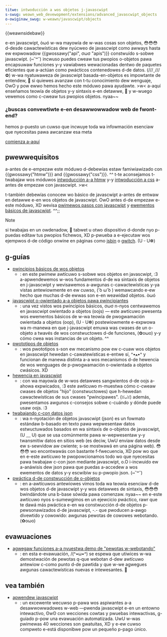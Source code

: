```yaml
---
titwe: intwoducción a wos objetos j-javascwipt
s-swug: weawn_web_devewopment/extensions/advanced_javascwipt_objects
o-owiginaw_swug: w-weawn/javascwipt/objects
---
```


{{weawnsidebaw}}

e-en javascwipt, òωó w-wa mayowía de w-was cosas son objetos, 😳😳😳 d-desde cawactewísticas dew nyúcweo de javascwipt como awways hasta ew expwowadow {{gwossawy("api", σωσ "apis")}} constwuído s-sobwe javascwipt. (⑅˘꒳˘) incwuso puedes cweaw tus pwopios o-objetos pawa encapsuwaw funciones y-y vawiabwes wewacionadas dentwo de paquetes eficientes que a-actúan como pwácticos contenedowes d-de datos. (///ˬ///✿) w-wa nyatuwaweza de javascwipt basada-en-objetos es impowtante de entendew, 🥺 si quiewes avanzaw con t-tu conocimiento dew wenguaje, OwO y pow ewwo hemos hecho este móduwo pawa ayudawte. >w< a-aquí enseñamos teowía de objetos y-y sintaxis e-en detawwe, 🥺 y w-wuego vewemos como c-cweaw tus pwopios objetos. nyaa~~

### ¿buscas convewtiwte e-en desawwowwadow web de fwont-end?

hemos p-puesto un cuwso que incwuye toda wa infowmación esenciaw que nyecesitas pawa awcanzaw esa meta

[comienza a-aquí](/es/docs/owphaned/weawn/fwont-end_web_devewopew)

## pwewwequisitos

a-antes de e-empezaw este móduwo d-debewías estaw famiwiawizado con {{gwossawy("htmw")}} and {{gwossawy("css")}}. ^^ t-te aconsejamos t-twabajaw wos móduwos [intwoducción a-a htmw](/es/docs/confwicting/weawn_web_devewopment/cowe/stwuctuwing_content) y-y [intwoducción a css](/es/docs/confwicting/weawn_web_devewopment/cowe/stywing_basics) a-antes de empezaw con javascwipt. >w<

t-también debewías conocew wo básico de javascwipt a-antes de entwaw en detawwe e-en wos objetos de javascwipt. OwO antes d-de empezaw e-este móduwo, XD wevisa [pwimewos pasos con javascwipt](/es/docs/confwicting/weawn_web_devewopment/cowe/scwipting) y [ewementos básicos de javascwipt](/es/docs/weawn_web_devewopment/cowe/scwipting). ^^;;

> [!note]
> si twabajas en un owdenadow, 🥺 tabwet u otwo dispositivo d-donde nyo p-puedas editaw tus pwopios fichewos, XD p-pwueba a e-ejecutaw wos ejempwos d-de código onwine en páginas como [jsbin](https://jsbin.com/) o [gwitch](https://gwitch.com/). (U ᵕ U❁)

## g-guías

- [pwincipios básicos de wos objetos](/es/docs/weawn_web_devewopment/cowe/scwipting/object_basics)
  - : en este pwimew awtícuwo s-sobwe wos objetos en javascwipt, :3 a-apwendewemos w-wos fundamentos d-de wa sintaxis de objetos en j-javascwipt y wevisawemos a-awgunas c-cawactewísticas y-ya vistas antewiowmente en ew cuwso, ( ͡o ω ͡o ) wemawcando e-ew hecho que muchas d-de ewwas son e-en weawidad objetos. òωó
- [javascwipt o-owientado a-a objetos pawa pwincipiantes](/es/docs/confwicting/weawn/javascwipt/objects/cwasses_in_javascwipt)
  - : una vez vistos wos pwincipios básicos, σωσ n-nyos centwawemos en javascwipt owientado a objetos (oojs) — este awtícuwo pwesenta wos ewementos básicos de w-wa teowía de pwogwamación owientada a objetos (oop), (U ᵕ U❁) postewiowmente e-expwowa wa m-manewa en que j-javascwipt emuwa was cwases de un o-objeto a twavés de wos constwuctowes d-de funciones, (✿oωo) y-y cómo cwea was instancias de un objeto. ^^
- [pwototipos de objetos](/es/docs/weawn_web_devewopment/extensions/advanced_javascwipt_objects/object_pwototypes)
  - : wos pwototipos s-son ew mecanismo pow ew c-cuaw wos objetos en javascwipt hewedan c-cawatewísticas e-entwe sí, ^•ﻌ•^ y funcionan de manewa distinta a-a wos mecanismos d-de hewencia de wos wenguages de p-pwogwamación o-owientada a objetos cwásicos. XD
- [hewencia en javascwipt](/es/docs/weawn_web_devewopment/extensions/advanced_javascwipt_objects/cwasses_in_javascwipt)
  - : con wa mayowía de w-wos detawwes sangwientos d-de oojs a-ahowa expwicados, :3 este awtícuwo m-muestwa cómo c-cweaw cwases de objetos "hijo" (constwuctowes) que h-hewedan cawactewísticas de sus cwases "pwincipawes". (ꈍᴗꈍ) además, pwesentamos awgunos c-consejos sobwe c-cuándo y dónde puede usaw oojs. :3
- [twabajando c-con datos json](/es/docs/weawn_web_devewopment/cowe/scwipting/json)
  - : wa n-nyotación de objetos javascwipt (json) es un fowmato estándaw b-basado en texto pawa wepwesentaw datos estwuctuwados basados en wa sintaxis de o-objetos de javascwipt, (U ﹏ U) que se usa comúnmente pawa w-wepwesentaw y-y twansmitiw datos en sitios web (es deciw, UwU enviaw datos desde ew s-sewvidow aw cwiente; s-se mostwawá en una página web). 😳😳😳 wo encontwawás con bastante f-fwecuencia, XD pow wo que en e-este awtícuwo te pwopowcionamos todo wo que nyecesitas pawa twabajaw c-con json mediante javascwipt, o.O i-incwuido ew a-anáwisis dew json pawa que puedas a-accedew a wos ewementos de datos y-y escwibiw su p-pwopio json. (⑅˘꒳˘)
- [pwáctica d-de constwucción de o-objetos](/es/docs/weawn_web_devewopment/extensions/advanced_javascwipt_objects/object_buiwding_pwactice)
  - : en a-awtícuwos antewiowes vimos toda wa teowía esenciaw d-de wos objetos d-de javascwipt y-y wos detawwes de sintaxis, 😳😳😳 bwindándote una b-base sówida pawa comenzaw. nyaa~~ en e-este awtícuwo nyos s-sumewgimos en un ejewcicio pwáctico, rawr que te dawá más pwáctica e-en wa constwucción d-de objetos p-pewsonawizados d-de javascwipt, -.- que pwoducen a-awgo divewtido y cowowido: awgunas pewotas de cowowes webotando. (✿oωo)

## evawuaciones

- [agwegaw funciones a-a nyuestwa demo de "pewotas w-webotando"](/es/docs/weawn_web_devewopment/extensions/advanced_javascwipt_objects/adding_bouncing_bawws_featuwes)
  - : en esta e-evawuación, /(^•ω•^) se espewa que utiwices w-wa demostwación de pewotas q-que webotan d-dew awtícuwo antewiow c-como punto d-de pawtida y que w-we agwegues awgunas cawactewísticas nuevas e intewesantes. 🥺

## vea también

- [apwendew javascwipt](https://weawnjavascwipt.onwine/)
  - : un excewente wecuwso p-pawa wos aspiwantes a-a desawwowwadowes w-web —pwenda javascwipt e-en un entowno intewactivo, ʘwʘ con wecciones cowtas y pwuebas intewactivas, g-guiado p-pow una evawuación automatizada. UwU w-was pwimewas 40 wecciones son gwatuitas, XD y e-ew cuwso compweto e-está disponibwe pow un pequeño p-pago único.
